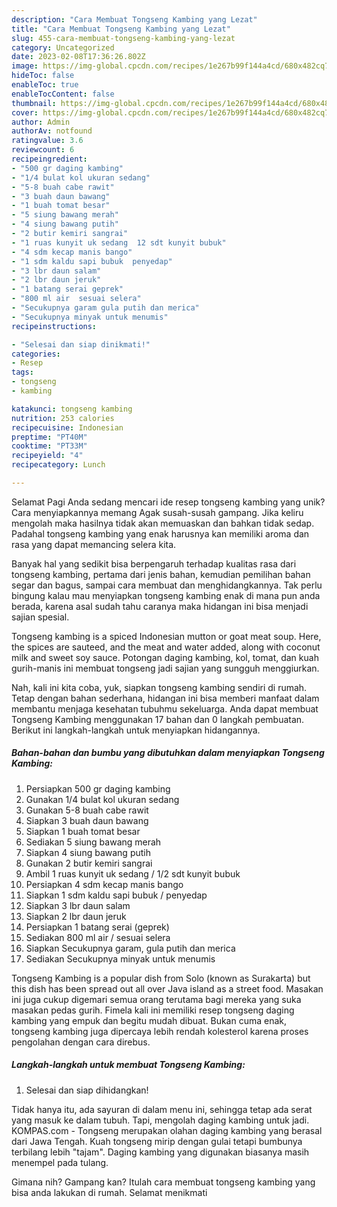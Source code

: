 ```yaml
---
description: "Cara Membuat Tongseng Kambing yang Lezat"
title: "Cara Membuat Tongseng Kambing yang Lezat"
slug: 455-cara-membuat-tongseng-kambing-yang-lezat
category: Uncategorized
date: 2023-02-08T17:36:26.802Z
image: https://img-global.cpcdn.com/recipes/1e267b99f144a4cd/680x482cq70/tongseng-kambing-foto-resep-utama.jpg
hideToc: false
enableToc: true
enableTocContent: false
thumbnail: https://img-global.cpcdn.com/recipes/1e267b99f144a4cd/680x482cq70/tongseng-kambing-foto-resep-utama.jpg
cover: https://img-global.cpcdn.com/recipes/1e267b99f144a4cd/680x482cq70/tongseng-kambing-foto-resep-utama.jpg
author: Admin
authorAv: notfound
ratingvalue: 3.6
reviewcount: 6
recipeingredient:
- "500 gr daging kambing"
- "1/4 bulat kol ukuran sedang"
- "5-8 buah cabe rawit"
- "3 buah daun bawang"
- "1 buah tomat besar"
- "5 siung bawang merah"
- "4 siung bawang putih"
- "2 butir kemiri sangrai"
- "1 ruas kunyit uk sedang  12 sdt kunyit bubuk"
- "4 sdm kecap manis bango"
- "1 sdm kaldu sapi bubuk  penyedap"
- "3 lbr daun salam"
- "2 lbr daun jeruk"
- "1 batang serai geprek"
- "800 ml air  sesuai selera"
- "Secukupnya garam gula putih dan merica"
- "Secukupnya minyak untuk menumis"
recipeinstructions:

- "Selesai dan siap dinikmati!"
categories:
- Resep
tags:
- tongseng
- kambing

katakunci: tongseng kambing 
nutrition: 253 calories
recipecuisine: Indonesian
preptime: "PT40M"
cooktime: "PT33M"
recipeyield: "4"
recipecategory: Lunch

---
```



Selamat Pagi Anda sedang mencari ide resep tongseng kambing yang unik? Cara menyiapkannya memang Agak susah-susah gampang. Jika keliru mengolah maka hasilnya tidak akan memuaskan dan bahkan tidak sedap. Padahal tongseng kambing yang enak harusnya kan memiliki aroma dan rasa yang dapat memancing selera kita.


Banyak hal yang sedikit bisa berpengaruh terhadap kualitas rasa dari tongseng kambing, pertama dari jenis bahan, kemudian pemilihan bahan segar dan bagus, sampai cara membuat dan menghidangkannya. Tak perlu bingung kalau mau menyiapkan tongseng kambing enak di mana pun anda berada, karena asal sudah tahu caranya maka hidangan ini bisa menjadi sajian spesial.

Tongseng kambing is a spiced Indonesian mutton or goat meat soup. Here, the spices are sauteed, and the meat and water added, along with coconut milk and sweet soy sauce. Potongan daging kambing, kol, tomat, dan kuah gurih-manis ini membuat tongseng jadi sajian yang sungguh menggiurkan.


Nah, kali ini kita coba, yuk, siapkan tongseng kambing sendiri di rumah. Tetap dengan bahan sederhana, hidangan ini bisa memberi manfaat dalam membantu menjaga kesehatan tubuhmu sekeluarga. Anda dapat membuat Tongseng Kambing menggunakan 17 bahan dan 0 langkah pembuatan. Berikut ini langkah-langkah untuk menyiapkan hidangannya.

<!--inarticleads1-->

##### Bahan-bahan dan bumbu yang dibutuhkan dalam menyiapkan Tongseng Kambing:

1. Persiapkan 500 gr daging kambing
1. Gunakan 1/4 bulat kol ukuran sedang
1. Gunakan 5-8 buah cabe rawit
1. Siapkan 3 buah daun bawang
1. Siapkan 1 buah tomat besar
1. Sediakan 5 siung bawang merah
1. Siapkan 4 siung bawang putih
1. Gunakan 2 butir kemiri sangrai
1. Ambil 1 ruas kunyit uk sedang / 1/2 sdt kunyit bubuk
1. Persiapkan 4 sdm kecap manis bango
1. Siapkan 1 sdm kaldu sapi bubuk / penyedap
1. Siapkan 3 lbr daun salam
1. Siapkan 2 lbr daun jeruk
1. Persiapkan 1 batang serai (geprek)
1. Sediakan 800 ml air / sesuai selera
1. Siapkan Secukupnya garam, gula putih dan merica
1. Sediakan Secukupnya minyak untuk menumis


Tongseng Kambing is a popular dish from Solo (known as Surakarta) but this dish has been spread out all over Java island as a street food. Masakan ini juga cukup digemari semua orang terutama bagi mereka yang suka masakan pedas gurih. Fimela kali ini memiliki resep tongseng daging kambing yang empuk dan begitu mudah dibuat. Bukan cuma enak, tongseng kambing juga dipercaya lebih rendah kolesterol karena proses pengolahan dengan cara direbus. 

<!--inarticleads2-->

##### Langkah-langkah untuk membuat Tongseng Kambing:


1. Selesai dan siap dihidangkan!

Tidak hanya itu, ada sayuran di dalam menu ini, sehingga tetap ada serat yang masuk ke dalam tubuh. Tapi, mengolah daging kambing untuk jadi. KOMPAS.com - Tongseng merupakan olahan daging kambing yang berasal dari Jawa Tengah. Kuah tongseng mirip dengan gulai tetapi bumbunya terbilang lebih &#34;tajam&#34;. Daging kambing yang digunakan biasanya masih menempel pada tulang. 

Gimana nih? Gampang kan? Itulah cara membuat tongseng kambing yang bisa anda lakukan di rumah. Selamat menikmati
